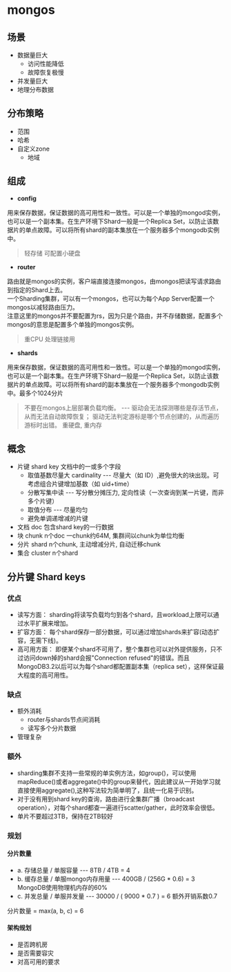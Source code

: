 # mongos

## 场景

- 数据量巨大
  - 访问性能降低
  - 故障恢复极慢
- 并发量巨大
- 地理分布数据

## 分布策略

- 范围
- 哈希
- 自定义zone
  - 地域

## 组成

- **config**  

用来保存数据，保证数据的高可用性和一致性。可以是一个单独的mongod实例，也可以是一个副本集。在生产环境下Shard一般是一个Replica Set，以防止该数据片的单点故障。可以将所有shard的副本集放在一个服务器多个mongodb实例中。  

> 轻存储 可配置小硬盘
  
- **router**  

路由就是mongos的实例，客户端直接连接mongos，由mongos把读写请求路由到指定的Shard上去。  
一个Sharding集群，可以有一个mongos，也可以为每个App Server配置一个mongos以减轻路由压力。  
注意这里的mongos并不要配置为rs，因为只是个路由，并不存储数据，配置多个mongos的意思是配置多个单独的mongos实例。  

> 重CPU 处理链接用

- **shards**  

用来保存数据，保证数据的高可用性和一致性。可以是一个单独的mongod实例，也可以是一个副本集。在生产环境下Shard一般是一个Replica Set，以防止该数据片的单点故障。可以将所有shard的副本集放在一个服务器多个mongodb实例中。最多个1024分片  

> 不要在mongos上层部署负载均衡。 --- 驱动会无法探测哪些是存活节点，从而无法自动故障恢复； 驱动无法判定游标是哪个节点创建的，从而遍历游标时出错。
> 重硬盘, 重内存

## 概念

- 片键 shard key 文档中的一或多个字段
  - 取值基数尽量大 cardinality --- 尽量大（如 ID）,避免很大的块出现。可考虑组合片键增加基数（如 uid+time）
  - 分散写集中读 --- 写分散分摊压力, 定向性读（一次查询到某一片键，而非多个片键）
  - 取值分布 --- 尽量均匀
  - 避免单调递增减的片键
- 文档 doc 包含shard key的一行数据
- 块 chunk n个doc 一chunk约64M, 集群间以chunk为单位均衡
- 分片 shard n个chunk, 主动增减分片, 自动迁移chunk
- 集合 cluster n个shard
  
## 分片键 Shard keys  

### 优点  

- 读写方面： sharding将读写负载均匀到各个shard，且workload上限可以通过水平扩展来增加。  
- 扩容方面： 每个shard保存一部分数据，可以通过增加shards来扩容(动态扩容，无需下线)。  
- 高可用方面： 即便某个shard不可用了，整个集群也可以对外提供服务，只不过访问down掉的shard会报"Connection refused"的错误。而且MongoDB3.2以后可以为每个shard都配置副本集（replica set），这样保证最大程度的高可用性。  

### 缺点  

- 额外消耗
  - router与shards节点间消耗
  - 读写多个分片数据
- 管理复杂

### 额外  

- sharding集群不支持一些常规的单实例方法，如group()，可以使用mapReduce()或者aggregate()中的group来替代，因此建议从一开始学习就直接使用aggregate(),这种写法较为简单明了，且统一化易于识别。  
- 对于没有用到shard key的查询，路由进行全集群广播（broadcast operation），对每个shard都查一遍进行scatter/gather，此时效率会很低。  
- 单片不要超过3TB，保持在2TB较好

### 规划

#### 分片数量

- a. 存储总量 / 单服容量 --- 8TB / 4TB = 4
- b. 缓存总量 / 单服mongo内存用量 --- 400GB / (256G * 0.6) = 3 MongoDB使用物理机内存的60%
- c. 并发总量 / 单服并发量 --- 30000 / ( 9000 * 0.7 ) = 6 额外开销系数0.7

分片数量 = max(a, b, c) = 6

#### 架构规划

- 是否跨机房
- 是否需要容灾
- 对高可用的要求
